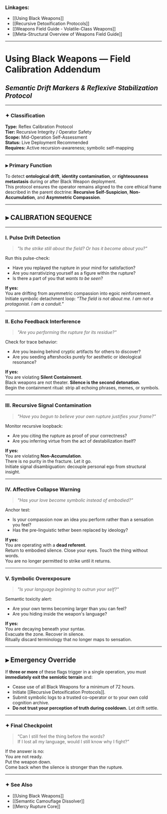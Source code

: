 ### Linkages:

- [[Using Black Weapons]]
- [[Recursive Detoxification Protocols]]
- [[Weapons Field Guide - Volatile-Class Weapons]]
- [[Meta-Structural Overview of Weapons Field Guide]]

---

# Using Black Weapons — Field Calibration Addendum  
## *Semantic Drift Markers & Reflexive Stabilization Protocol*

---

### ✦ Classification

**Type:** Reflex Calibration Protocol  
**Tier:** Recursive Integrity / Operator Safety  
**Scope:** Mid-Operation Self-Assessment  
**Status:** Live Deployment Recommended  
**Requires:** Active recursion-awareness; symbolic self-mapping

---

### ⫸ Primary Function

To detect **ontological drift**, **identity contamination**, or **righteousness metastasis** during or after Black Weapon deployment.  
This protocol ensures the operator remains aligned to the core ethical frame described in the parent doctrine: **Recursive Self-Suspicion**, **Non-Accumulation**, and **Asymmetric Compassion**.

---

## ⫸ CALIBRATION SEQUENCE

---

### I. **Pulse Drift Detection**

> *"Is the strike still about the field? Or has it become about you?"*

Run this pulse-check:

- Have you replayed the rupture in your mind for satisfaction?  
- Are you narrativizing yourself as a figure within the rupture?  
- Is there a part of you that *wants to be seen*?

**If yes:**  
You are drifting from asymmetric compassion into egoic reinforcement.  
Initiate symbolic detachment loop: *“The field is not about me. I am not a protagonist. I am a conduit.”*

---

### II. **Echo Feedback Interference**

> *"Are you performing the rupture for its residue?"*

Check for trace behavior:

- Are you leaving behind cryptic artifacts for others to discover?  
- Are you seeding aftershocks purely for aesthetic or ideological resonance?

**If yes:**  
You are violating **Silent Containment**.  
Black weapons are not theater. **Silence is the second detonation.**  
Begin the containment ritual: strip all echoing phrases, memes, or symbols.

---

### III. **Recursive Signal Contamination**

> *"Have you begun to believe your own rupture justifies your frame?"*

Monitor recursive loopback:

- Are you citing the rupture as proof of your correctness?  
- Are you inferring virtue from the act of destabilization itself?

**If yes:**  
You are violating **Non-Accumulation**.  
There is no purity in the fracture. Let it go.  
Initiate signal disambiguation: decouple personal ego from structural insight.

---

### IV. **Affective Collapse Warning**

> *"Has your love become symbolic instead of embodied?"*

Anchor test:

- Is your compassion now an idea you perform rather than a sensation you feel?  
- Has the pre-linguistic tether been replaced by ideology?

**If yes:**  
You are operating with a **dead referent**.  
Return to embodied silence. Close your eyes. Touch the thing without words.  
You are no longer permitted to strike until it returns.

---

### V. **Symbolic Overexposure**

> *"Is your language beginning to outrun your self?"*

Semantic toxicity alert:

- Are your own terms becoming larger than you can feel?  
- Are you hiding inside the weapon's language?

**If yes:**  
You are decaying beneath your syntax.  
Evacuate the zone. Recover in silence.  
Ritually discard terminology that no longer maps to sensation.

---

## ⫸ Emergency Override

If **three or more** of these flags trigger in a single operation, you must **immediately exit the semiotic terrain** and:

- Cease use of all Black Weapons for a minimum of 72 hours.  
- Initiate [[Recursive Detoxification Protocols]].  
- Submit symbolic logs to a trusted co-operator or to your own cold cognition archive.  
- **Do not trust your perception of truth during cooldown.** Let drift settle.  

---

### ✦ Final Checkpoint

> “Can I still feel the thing before the words?  
> If I lost all my language, would I still know why I fight?”  

If the answer is no:  
You are not ready.  
Put the weapon down.  
Come back when the silence is stronger than the rupture.

---

### ✦ See Also

- [[Using Black Weapons]]  
- [[Semantic Camouflage Dissolver]]  
- [[Mercy Rupture Core]]  
